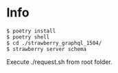 # Info

```
$ poetry install
$ poetry shell
$ cd ./strawberry_graphql_1504/
$ strawberry server schema
```

Execute ./request.sh from root folder.
